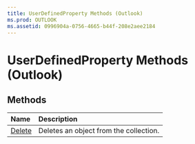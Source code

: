```yaml
---
title: UserDefinedProperty Methods (Outlook)
ms.prod: OUTLOOK
ms.assetid: 0996904a-0756-4665-b44f-208e2aee2184
---
```



# UserDefinedProperty Methods (Outlook)

## Methods



|**Name**|**Description**|
|:-----|:-----|
|[Delete](userdefinedproperty-delete-method-outlook.md)|Deletes an object from the collection.|

